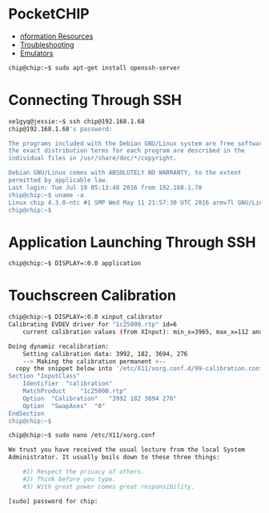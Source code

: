 # PocketCHIP

- [nformation Resources](https://bbs.nextthing.co/t/information-resources/3382)
- [Troubleshooting](http://www.chip-community.org/index.php/Troubleshooting)
- [Emulators](https://bbs.nextthing.co/t/emulators-on-pocketchip-my-tests/5687)

```sh
chip@chip:~$ sudo apt-get install openssh-server
```

# Connecting Through SSH

```sh
xe1gyq@jessie:~$ ssh chip@192.168.1.68
chip@192.168.1.68's password: 

The programs included with the Debian GNU/Linux system are free software;
the exact distribution terms for each program are described in the
individual files in /usr/share/doc/*/copyright.

Debian GNU/Linux comes with ABSOLUTELY NO WARRANTY, to the extent
permitted by applicable law.
Last login: Tue Jul 19 05:13:48 2016 from 192.168.1.70
chip@chip:~$ uname -a
Linux chip 4.3.0-ntc #1 SMP Wed May 11 21:57:30 UTC 2016 armv7l GNU/Linux
chip@chip:~$ 
```

# Application Launching Through SSH

```sh
chip@chip:~$ DISPLAY=:0.0 application
```

# Touchscreen Calibration

```sh
chip@chip:~$ DISPLAY=:0.0 xinput_calibrator
Calibrating EVDEV driver for "1c25000.rtp" id=6
	current calibration values (from XInput): min_x=3965, max_x=112 and min_y=3776, max_y=227

Doing dynamic recalibration:
	Setting calibration data: 3992, 182, 3694, 276
	--> Making the calibration permanent <--
  copy the snippet below into '/etc/X11/xorg.conf.d/99-calibration.conf' (/usr/share/X11/xorg.conf.d/ in some distro's)
Section "InputClass"
	Identifier	"calibration"
	MatchProduct	"1c25000.rtp"
	Option	"Calibration"	"3992 182 3694 276"
	Option	"SwapAxes"	"0"
EndSection
chip@chip:~$ 
```

```sh
chip@chip:~$ sudo nano /etc/X11/xorg.conf

We trust you have received the usual lecture from the local System
Administrator. It usually boils down to these three things:

    #1) Respect the privacy of others.
    #2) Think before you type.
    #3) With great power comes great responsibility.

[sudo] password for chip: 
```